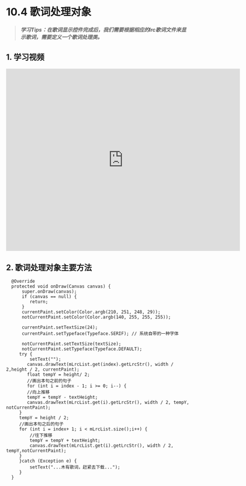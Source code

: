# 10.4 歌词处理对象

>##### 学习Tips：在歌词显示控件完成后，我们需要根据相应的lrc歌词文件来显示歌词，需要定义一个歌词处理类。

## 1. 学习视频

<iframe frameborder="0" width="640" height="498" src="https://v.qq.com/iframe/player.html?vid=z0180bhmznp&tiny=0&auto=0" allowfullscreen></iframe>

## 2. 歌词处理对象主要方法

```
  @Override
  protected void onDraw(Canvas canvas) {
      super.onDraw(canvas);
      if (canvas == null) {
         return;
      }
      currentPaint.setColor(Color.argb(210, 251, 248, 29));
      notCurrentPaint.setColor(Color.argb(140, 255, 255, 255));

      currentPaint.setTextSize(24);
      currentPaint.setTypeface(Typeface.SERIF); // 系统自带的一种字体

      notCurrentPaint.setTextSize(textSize);
      notCurrentPaint.setTypeface(Typeface.DEFAULT);
     try {
         setText("");
        canvas.drawText(mLrcList.get(index).getLrcStr(), width / 2,height / 2, currentPaint);
        float tempY = height/ 2;
        //画出本句之前的句子
        for (int i = index - 1; i >= 0; i--) {
        //向上推移
        tempY = tempY - textHeight;
        canvas.drawText(mLrcList.get(i).getLrcStr(), width / 2, tempY, notCurrentPaint);
     }
     tempY = height / 2;
     //画出本句之后的句子
     for (int i = index+ 1; i < mLrcList.size();i++) {
         //往下推移
         tempY = tempY + textHeight;
         canvas.drawText(mLrcList.get(i).getLrcStr(), width / 2,  tempY,notCurrentPaint);
     }
     }catch (Exception e) {
         setText("...木有歌词，赶紧去下载...");
     }
  }
```
